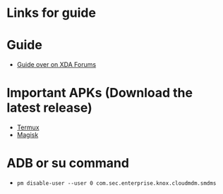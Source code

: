 # Links for guide
# Guide
- [Guide over on XDA Forums](https://forum.xda-developers.com/t/root-removing-uttar-pradesh-government-india-privacy-invasion-and-software-restrictions-in-samsung-galaxy-a03.4549589/post-88099509)

# Important APKs (Download the latest release)
- [Termux](https://github.com/termux/termux-app/releases/)
- [Magisk](https://github.com/topjohnwu/Magisk/releases)
# ADB or su command
- `pm disable-user --user 0 com.sec.enterprise.knox.cloudmdm.smdms`

